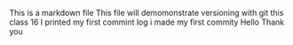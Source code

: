 This is a markdown file
This file will demomonstrate versioning with git
this class 16
I printed my first commint log
i made my first commity 
Hello Thank you
